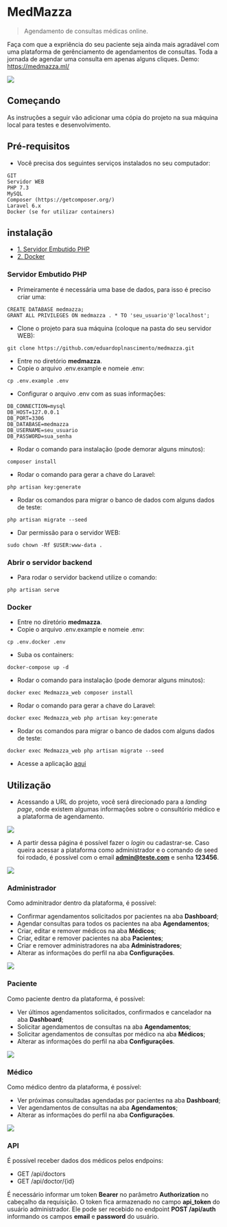 # MedMazza
> Agendamento de consultas médicas online.

Faça com que a expriência do seu paciente seja ainda mais agradável com uma plataforma de gerênciamento de agendamentos de consultas. Toda a jornada de agendar uma consulta em apenas alguns cliques. Demo: https://medmazza.ml/

![](https://i.imgur.com/KbHcORs.png)

## Começando

As instruções a seguir vão adicionar uma cópia do projeto na sua máquina local para testes e desenvolvimento.

## Pré-requisitos

- Você precisa dos seguintes serviços instalados no seu computador:

```
GIT
Servidor WEB
PHP 7.3
MySQL
Composer (https://getcomposer.org/)
Laravel 6.x
Docker (se for utilizar containers)
```
## instalação
- [1. Servidor Embutido PHP](#servidor-embutido-php)
- [2. Docker](#docker)
### Servidor Embutido PHP

- Primeiramente é necessária uma base de dados, para isso é preciso criar uma:

```
CREATE DATABASE medmazza;
GRANT ALL PRIVILEGES ON medmazza . * TO 'seu_usuario'@'localhost';
```

- Clone o projeto para sua máquina (coloque na pasta do seu servidor WEB):

```
git clone https://github.com/eduardoplnascimento/medmazza.git
```

- Entre no diretório **medmazza**.
- Copie o arquivo .env.example e nomeie .env:

```
cp .env.example .env
```

- Configurar o arquivo .env com as suas informações:

```
DB_CONNECTION=mysql
DB_HOST=127.0.0.1
DB_PORT=3306
DB_DATABASE=medmazza
DB_USERNAME=seu_usuario
DB_PASSWORD=sua_senha
```

- Rodar o comando para instalação (pode demorar alguns minutos):

```
composer install
```

- Rodar o comando para gerar a chave do Laravel:

```
php artisan key:generate
```

- Rodar os comandos para migrar o banco de dados com alguns dados de teste:

```
php artisan migrate --seed
```

- Dar permissão para o servidor WEB:

```
sudo chown -Rf $USER:www-data .
```

### Abrir o servidor backend

- Para rodar o servidor backend utilize o comando:

```
php artisan serve
```

### Docker

- Entre no diretório **medmazza**.
- Copie o arquivo .env.example e nomeie .env:

```
cp .env.docker .env
```

- Suba os containers:

```
docker-compose up -d
```

- Rodar o comando para instalação (pode demorar alguns minutos):

```
docker exec Medmazza_web composer install
```

- Rodar o comando para gerar a chave do Laravel:

```
docker exec Medmazza_web php artisan key:generate
```

- Rodar os comandos para migrar o banco de dados com alguns dados de teste:

```
docker exec Medmazza_web php artisan migrate --seed
```

- Acesse a aplicação [aqui](http://localhost:8080)

## Utilização

- Acessando a URL do projeto, você será direcionado para a *landing page*, onde existem algumas informações sobre o consultório médico e a plataforma de agendamento.

![](https://i.imgur.com/H1RqkLv.png)

- A partir dessa página é possível fazer o *login* ou cadastrar-se. Caso queira acessar a plataforma como administrador e o comando de seed foi rodado, é possível com o email **admin@teste.com** e senha **123456**.

![](https://i.imgur.com/ltjjyaC.png)

### Administrador

Como adminitrador dentro da plataforma, é possível:

- Confirmar agendamentos solicitados por pacientes na aba **Dashboard**;
- Agendar consultas para todos os pacientes na aba **Agendamentos**;
- Criar, editar e remover médicos na aba **Médicos**;
- Criar, editar e remover pacientes na aba **Pacientes**;
- Criar e remover administradores na aba **Administradores**;
- Alterar as informações do perfil na aba **Configurações**.

![](https://i.imgur.com/XYu78CF.png)

### Paciente

Como paciente dentro da plataforma, é possível:

- Ver últimos agendamentos solicitados, confirmados e cancelador na aba **Dashboard**;
- Solicitar agendamentos de consultas na aba **Agendamentos**;
- Solicitar agendamentos de consultas por médico na aba **Médicos**;
- Alterar as informações do perfil na aba **Configurações**.

![](https://i.imgur.com/azEluok.png)

### Médico

Como médico dentro da plataforma, é possível:

- Ver próximas consultadas agendadas por pacientes na aba **Dashboard**;
- Ver agendamentos de consultas na aba **Agendamentos**;
- Alterar as informações do perfil na aba **Configurações**.

![](https://i.imgur.com/mjQ7ihm.png)

### API

É possível receber dados dos médicos pelos endpoins:

- GET /api/doctors
- GET /api/doctor/{id}

É necessário informar um token **Bearer** no parâmetro **Authorization** no cabeçalho da requisição. O token fica armazenado no campo **api_token** do usuário administrador. Ele pode ser recebido no endpoint **POST /api/auth** informando os campos **email** e **password** do usuário.
